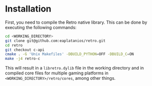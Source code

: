 

# Installation

First, you need to compile the Retro native library. This 
can be done by executing the following commands:

```bash
cd <WORKING_DIRECTORY>
git clone git@github.com:eaplatanios/retro.git
cd retro
git checkout c-api
cmake . -G 'Unix Makefiles' -DBUILD_PYTHON=OFF -DBUILD_C=ON
make -j4 retro-c
```

This will result in a `libretro.dylib` file in the working 
directory and in compiled core files for multiple gaming 
platforms in `<WORKING_DIRECTORY>/retro/cores`, among other 
things.
